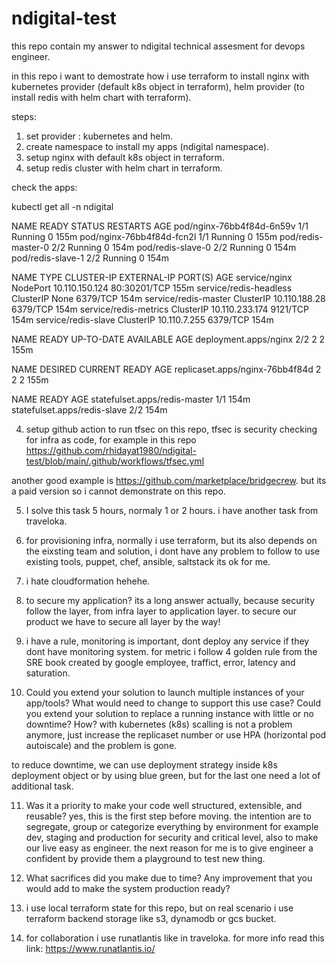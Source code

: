 # ndigital-test

this repo contain my answer to ndigital technical assesment for devops engineer.

in this repo i want to demostrate how i use terraform to install nginx with kubernetes provider (default k8s object in terraform), helm provider (to install redis with helm chart with terraform).

steps:

1. set provider : kubernetes and helm.
2. create namespace to install my apps (ndigital namespace).
3. setup nginx with default k8s object in terraform.
4. setup redis cluster with helm chart in terraform.


check the apps: 

kubectl get all -n ndigital

NAME                        READY   STATUS    RESTARTS   AGE
pod/nginx-76bb4f84d-6n59v   1/1     Running   0          155m
pod/nginx-76bb4f84d-fcn2l   1/1     Running   0          155m
pod/redis-master-0          2/2     Running   0          154m
pod/redis-slave-0           2/2     Running   0          154m
pod/redis-slave-1           2/2     Running   0          154m

NAME                     TYPE        CLUSTER-IP       EXTERNAL-IP   PORT(S)        AGE
service/nginx            NodePort    10.110.150.124   <none>        80:30201/TCP   155m
service/redis-headless   ClusterIP   None             <none>        6379/TCP       154m
service/redis-master     ClusterIP   10.110.188.28    <none>        6379/TCP       154m
service/redis-metrics    ClusterIP   10.110.233.174   <none>        9121/TCP       154m
service/redis-slave      ClusterIP   10.110.7.255     <none>        6379/TCP       154m

NAME                    READY   UP-TO-DATE   AVAILABLE   AGE
deployment.apps/nginx   2/2     2            2           155m

NAME                              DESIRED   CURRENT   READY   AGE
replicaset.apps/nginx-76bb4f84d   2         2         2       155m

NAME                            READY   AGE
statefulset.apps/redis-master   1/1     154m
statefulset.apps/redis-slave    2/2     154m

4. setup github action to run tfsec on this repo, tfsec is security checking for infra as code, for example in this repo https://github.com/rhidayat1980/ndigital-test/blob/main/.github/workflows/tfsec.yml

another good example is https://github.com/marketplace/bridgecrew. but its a paid version so i cannot demonstrate on this repo.

5. I solve this task 5 hours, normaly 1 or 2 hours. i have another task from traveloka.

6. for provisioning infra, normally i use terraform, but its also depends on the eixsting team and solution, i dont have any problem to follow to use existing tools, puppet, chef, ansible, saltstack its ok for me.

7. i hate cloudformation hehehe.

8. to secure my application? its a long answer actually, because security follow the layer, from infra layer to application layer. to secure our product we have to secure all layer by the way!

9. i have a rule, monitoring is important, dont deploy any service if they dont have monitoring system. for metric i follow 4 golden rule from the SRE book created by google employee, traffict, error, latency and saturation.

10. Could you extend your solution to launch multiple instances of your app/tools? What
would need to change to support this use case?
Could you extend your solution to replace a running instance with little or no downtime?
How?
with kubernetes (k8s) scalling is not a problem anymore, just increase the replicaset number or use HPA (horizontal pod autoiscale) and the problem is gone.

to reduce downtime, we can use deployment strategy inside k8s deployment object or by using blue green, but for the last one need a lot of additional task.

11. Was it a priority to make your code well structured, extensible, and reusable?
    yes, this is the first step before moving. the intention are to segregate, group or categorize everything by environment for example dev, staging and production for security and critical level, also to make our live easy as engineer. the next reason for me is to give engineer a confident by provide them a playground to test new thing.

12. What sacrifices did you make due to time? Any improvement that you would add to make the system production ready?

13. i use local terraform state for this repo, but on real scenario i use terraform backend storage like s3, dynamodb or gcs bucket.
14. for collaboration i use runatlantis like in traveloka. for more info read this link: https://www.runatlantis.io/
